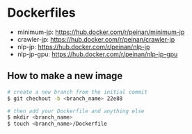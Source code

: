 # Dockerfiles

- minimum-jp: https://hub.docker.com/r/peinan/minimum-jp
- crawler-jp: https://hub.docker.com/r/peinan/crawler-jp
- nlp-jp: https://hub.docker.com/r/peinan/nlp-jp
- nlp-jp-gpu: https://hub.docker.com/r/peinan/nlp-jp-gpu

## How to make a new image

```bash
# create a new branch from the initial commit
$ git chechout -b <branch_name> 22e88

# then add your Dockerfile and anything else
$ mkdir <branch_name>
$ touch <branch_name>/Dockerfile
```
